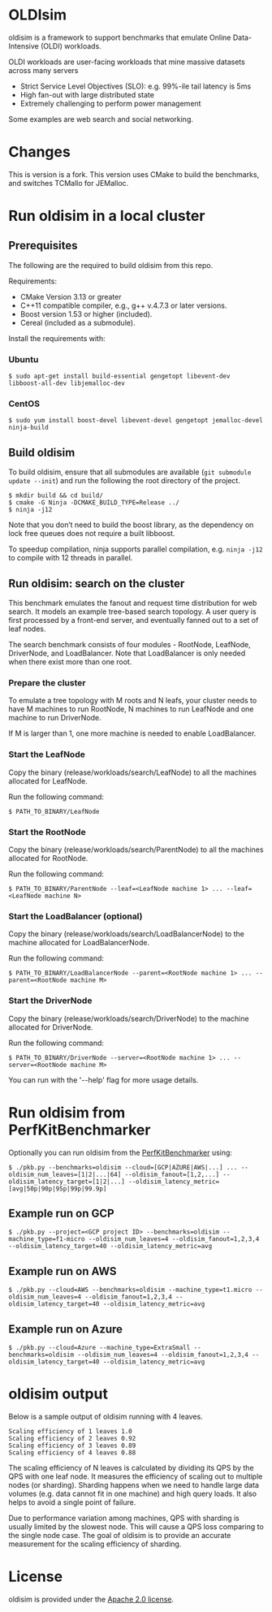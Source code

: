 # OLDIsim

oldisim is a framework to support benchmarks that emulate Online Data-
Intensive (OLDI) workloads.

OLDI workloads are user-facing workloads that mine massive datasets across many servers
* Strict Service Level Objectives (SLO): e.g. 99%-ile tail latency is 5ms
* High fan-out with large distributed state
* Extremely challenging to perform power management


Some examples are web search and social networking.

# Changes

This is version is a fork. This version uses CMake to build the benchmarks, and switches TCMallo for JEMalloc.


# Run oldisim in a local cluster
## Prerequisites

The following are the required to build oldisim from this repo.

Requirements:
* CMake Version 3.13 or greater
* C++11 compatible compiler, e.g., g++ v.4.7.3 or later
versions.
* Boost version 1.53 or higher (included).
* Cereal (included as a submodule).

Install the requirements with:

### Ubuntu
```
$ sudo apt-get install build-essential gengetopt libevent-dev libboost-all-dev libjemalloc-dev
```

### CentOS
```
$ sudo yum install boost-devel libevent-devel gengetopt jemalloc-devel ninja-build
```

## Build oldisim

To build oldisim, ensure that all submodules are available (`git
submodule update --init`) and run the following the root directory of the project.

```
$ mkdir build && cd build/
$ cmake -G Ninja -DCMAKE_BUILD_TYPE=Release ../
$ ninja -j12
```

Note that you don’t need to build the boost library, as the dependency on lock
free queues does not require a built libboost.

To speedup compilation, ninja supports parallel compilation, e.g. `ninja
-j12` to compile with 12 threads in parallel.


## Run oldisim: search on the cluster

This benchmark emulates the fanout and request time distribution for web search.
It models an example tree-based search topology. A user query is first processed
by a front-end server, and eventually fanned out to a set of leaf nodes.

The search benchmark consists of four modules - RootNode, LeafNode, DriverNode,
and LoadBalancer. Note that LoadBalancer is only needed when there exist more
than one root.

### Prepare the cluster

To emulate a tree topology with M roots and N leafs, your cluster needs to have
M machines to run RootNode, N machines to run LeafNode and one machine to run
DriverNode.

If M is larger than 1, one more machine is needed to enable LoadBalancer.

### Start the LeafNode

Copy the binary (release/workloads/search/LeafNode) to all the machines
allocated for LeafNode.

Run the following command:
```
$ PATH_TO_BINARY/LeafNode
```

### Start the RootNode

Copy the binary (release/workloads/search/ParentNode) to all the machines
allocated for RootNode.

Run the following command:
```
$ PATH_TO_BINARY/ParentNode --leaf=<LeafNode machine 1> ... --leaf=<LeafNode machine N>
```

### Start the LoadBalancer (optional)

Copy the binary (release/workloads/search/LoadBalancerNode) to the
machine allocated for LoadBalancerNode.

Run the following command:
```
$ PATH_TO_BINARY/LoadBalancerNode --parent=<RootNode machine 1> ... --parent=<RootNode machine M>
```

### Start the DriverNode

Copy the binary (release/workloads/search/DriverNode) to the machine
allocated for DriverNode.

Run the following command:
```
$ PATH_TO_BINARY/DriverNode --server=<RootNode machine 1> ... --server=<RootNode machine M>
```

You can run with the '--help' flag for more usage details.

# Run oldisim from PerfKitBenchmarker
Optionally you can run oldisim from the [PerfKitBenchmarker](https://github.com/GoogleCloudPlatform/PerfKitBenchmarker) using:
```
$ ./pkb.py --benchmarks=oldisim --cloud=[GCP|AZURE|AWS|...] ... --oldisim_num_leaves=[1|2|...|64] --oldisim_fanout=[1,2,...] --oldisim_latency_target=[1|2|...] --oldisim_latency_metric=[avg|50p|90p|95p|99p|99.9p]
```
## Example run on GCP
```
$ ./pkb.py --project=<GCP project ID> --benchmarks=oldisim --machine_type=f1-micro --oldisim_num_leaves=4 --oldisim_fanout=1,2,3,4 --oldisim_latency_target=40 --oldisim_latency_metric=avg
```

## Example run on AWS
```
$ ./pkb.py --cloud=AWS --benchmarks=oldisim --machine_type=t1.micro --oldisim_num_leaves=4 --oldisim_fanout=1,2,3,4 --oldisim_latency_target=40 --oldisim_latency_metric=avg
```

## Example run on Azure
```
$ ./pkb.py --cloud=Azure --machine_type=ExtraSmall --benchmarks=oldisim --oldisim_num_leaves=4 --oldisim_fanout=1,2,3,4 --oldisim_latency_target=40 --oldisim_latency_metric=avg
```
# oldisim output
Below is a sample output of oldisim running with 4 leaves.
```
Scaling efficiency of 1 leaves 1.0
Scaling efficiency of 2 leaves 0.92
Scaling efficiency of 3 leaves 0.89
Scaling efficiency of 4 leaves 0.88
```
The scaling efficiency of N leaves is calculated by dividing its QPS by the QPS with one leaf node. It measures the efficiency of scaling out to multiple nodes (or sharding). Sharding happens when we need to handle large data volumes (e.g. data cannot fit in one machine) and high query loads. It also helps to avoid a single point of failure.

Due to performance variation among machines, QPS with sharding is usually limited by the slowest node. This will cause a QPS loss comparing to the single node case. The goal of oldisim is to provide an accurate measurement for the scaling efficiency of sharding.

# License

oldisim is provided under the [Apache 2.0 license](LICENSE.txt).
